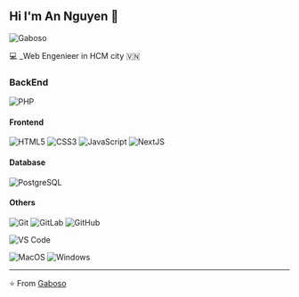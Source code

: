 ## Hi I'm An Nguyen :fox_face:

![Gaboso](https://2.bp.blogspot.com/-XUVWtKwkljc/WhEcTjqss1I/AAAAAAAAAEk/wDC0pgWtFPwX5q6P0gkPouCqED5oSW-KQCLcBGAs/s1600/1475934536-2.png "Gaboso")

:computer: _Web  Engenieer in HCM city :vietnam:

### BackEnd

![PHP](http://img.shields.io/badge/-Php-007396?style=flat-square&logo=php&logoColor=ffffff)

#### Frontend
![HTML5](https://img.shields.io/badge/-HTML5-%23E44D27?style=flat-square&logo=html5&logoColor=ffffff)
![CSS3](https://img.shields.io/badge/-CSS3-%231572B6?style=flat-square&logo=css3)
![JavaScript](https://img.shields.io/badge/-JavaScript-%23F7DF1C?style=flat-square&logo=javascript&logoColor=000000&labelColor=%23F7DF1C&color=%23FFCE5A)
![NextJS](https://img.shields.io/badge/-NextJS-green?style=flat-square&logo=Next.js)

#### Database
![PostgreSQL](https://img.shields.io/badge/-MySQL-336791?style=flat-square&logo=mysql)

#### Others
![Git](https://img.shields.io/badge/-Git-%23F05032?style=flat-square&logo=git&logoColor=%23ffffff)
![GitLab](https://img.shields.io/badge/-GitLab-FCA121?style=flat-square&logo=gitlab)
![GitHub](https://img.shields.io/badge/-GitHub-181717?style=flat-square&logo=github)

![VS Code](http://img.shields.io/badge/-VS%20Code-007ACC?style=flat-square&logo=visual-studio-code&logoColor=ffffff)

![MacOS](http://img.shields.io/badge/-Debian-A81D33?style=flat-square&logo=macs&logoColor=ffffff)
![Windows](http://img.shields.io/badge/-Windows-0078D6?style=flat-square&logo=windows&logoColor=ffffff)

---
⭐️ From [Gaboso](https://github.com/Gaboso)
